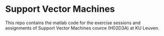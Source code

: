 # Support Vector Machines
This repo contains the matlab code for the exercise sessions and assignments of Support Vector Machines cource (H02D3A) at KU Leuven.
